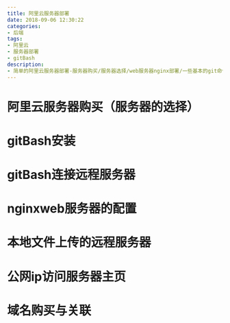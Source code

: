 ```yaml
---
title: 阿里云服务器部署
date: 2018-09-06 12:30:22
categories:
- 后端
tags:
- 阿里云
- 服务器部署
- gitBash
description: 
- 简单的阿里云服务器部署-服务器购买/服务器选择/web服务器nginx部署/一些基本的git命令/conf配置文件设置
---
```


# 阿里云服务器购买（服务器的选择）

# gitBash安装

# gitBash连接远程服务器

# nginxweb服务器的配置

# 本地文件上传的远程服务器

# 公网ip访问服务器主页

# 域名购买与关联